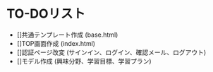 # TO-DOリスト
- []共通テンプレート作成 (base.html)
- []TOP画面作成 (index.html)
- []認証ページ改変 (サインイン、ログイン、確認メール、ログアウト)
- []モデル作成 (興味分野、学習目標、学習プラン)
